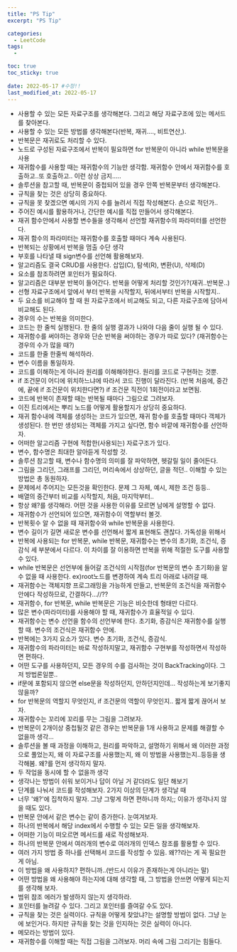 ```yaml
---
title: "PS Tip"
excerpt: "PS Tip"

categories:
  - LeetCode
tags:
  - 

toc: true
toc_sticky: true
 
date: 2022-05-17 #수정!!
last_modified_at: 2022-05-17
---
```

- 사용할 수 있는 모든 자료구조를 생각해본다. 그리고 해당 자료구조에 있는 메서드를 찾아본다.
- 사용할 수 있는 모든 방법를 생각해본다(반복, 재귀...., 비트연산,).
- 반복문은 재귀로도 처리할 수 있다.
- 노드로 구성된 자료구조에서 반복이 필요하면 for 반복문이 아니라 while 반복문을 사용
- 재귀함수를 사용할 때는 재귀함수의 기능만 생각함. 재귀함수 안에서 재귀함수를 호출하고..또 호출하고.. 이런 상상 금지.....
- 솔루션을 참고할 때, 반복문이 중첩되어 있을 경우 안쪽 반복문부터 생각해본다.
- 규칙을 찾는 것은 상당히 중요하다.
- 규칙을 못 찾겠으면 예시의 가지 수를 늘려서 직접 작성해본다. 손으로 적던가..
- 주어진 예시를 활용하거나, 간단한 예시를 직접 만들어서 생각해본다.
- 재귀 함수안에서 사용할 변수들을 생각해서 선언할 재귀함수의 파라미터를 선언한다.
- 재귀 함수의 파라미터는 재귀함수를 호출할 때마다 계속 사용된다.
- 반복되는 상황에서 반복을 멈출 수단 생각
- 부호를 나타낼 때 sign변수를 선언해 활용해보자.
- 알고리즘도 결국 CRUD를 사용한다. 삽입(C), 탐색(R), 변환(U), 삭제(D)
- 요소를 참조하려면 포인터가 필요하다.
- 알고리즘은 대부분 반복이 들어간다. 반복을 어떻게 처리할 것인가?(재귀..반복문..)
- 선형 자료구조에서 앞에서 부터 반복을 시작할지, 뒤에서부터 반복을 시작할지..
- 두 요소를 비교해야 할 때 원 자료구조에서 비교해도 되고, 다른 자료구조에 담아서 비교해도 된다.
- 경우의 수는 반복을 의미한다.
- 코드는 한 줄씩 실행된다. 한 줄의 실행 결과가 나와야 다음 줄이 실행 될 수 있다.
- 재귀함수를 써야하는 경우와 단순 반복을 써야하는 경우가 따로 있다? (재귀함수는 경우의 수가 많을 때?)
- 코드를 한줄 한줄씩 해석하라.
- 변수 이름을 통일하자.
- 코드를 이해하는게 아니라 원리를 이해해야한다. 원리를 코드로 구현하는 것뿐.
- if 조건문이 어디에 위치하느냐에 따라서 코드 진행이 달라진다. (반복 처음에, 중간에, 끝에 if 조건문이 위치한다면?) if 조건문 직전이 1회전이라고 보면됨.
- 코드에 반복이 존재할 때는 반복될 때마다 그림으로 그려보자.
- 이진 트리에서는 뿌리 노드를 어떻게 활용할지가 상당히 중요하다.
- 재귀 함수내에 객체를 생성하는 코드가 있으면, 재귀 함수를 호출할 때마다 객체가 생성된다. 한 번만 생성되는 객체를 가지고 싶다면, 함수 바깥에 재귀함수를 선언하자.
- 어떠한 알고리즘 구현에 적합한(사용되는) 자료구조가 있다.
- 변수, 함수명은 최대한 알아듣게 작성할 것.
- 솔루션 참고할 때, 변수나 함수명의 의미를 잘 파악하면, 헷갈릴 일이 줄어든다.
- 그림을 그리던, 그래프를 그리던, 머리속에서 상상하던, 글을 적던.. 이해할 수 있는 방법은 총 동원하자.
- 문제에서 주어지는 모든것을 확인한다. 문제 그 자체, 예시, 제한 조건 등등..
- 배열의 중간부터 비교를 시작할지, 처음, 마지막부터..
- 항상 왜?를 생각해라. 어떤 것을 사용한 이유를 모르면 남에게 설명할 수 없다.
- 재귀함수가 선언되어 있으면, 재귀함수이 역할부터 볼것.
- 반복횟수 알 수 없을 때 재귀함수와 while 반복문을 사용한다.
- 변수 길이가 길면 새로운 변수를 선언해서 짧게 표현해도 괜찮다. 가독성을 위해서
- 반복에 사용되는 for 반복문, while 반복문, 재귀함수는 변수의 초기화, 조건식, 증감식 세 부분에서 다르다. 이 차이를 잘 이용하면 반복을 위해 적절한 도구를 사용할 수 있다.
- while 반복문은 선언부에 들어갈 조건식의 시작점(for 반복문의 변수 초기화)을 알 수 없을 때 사용한다. ex)root노드를 변경하여 계속 트리 아래로 내려갈 때.
- 재귀함수는 객체지향 프로그래밍을 가능하게 만들고, 반복문의 조건식을 재귀함수 안에다 작성하므로, 간결하다...//??
- 재귀함수, for 반복문, while 반복문은 기능은 비슷한데 형태만 다르다.
- 많은 변수(파라미터)를 사용해야 할 때, 재귀함수가 효율적일 수 있다.
- 재귀함수는 변수 선언을 함수의 선언부에 한다. 초기화, 증감식은 재귀함수를 실행할 때. 변수의 조건식은 재귀함수 안에.
- 반복에는 3가지 요소가 있다. 변수 초기화, 조건식, 증감식.
- 재귀함수의 파라미터는 바로 작성하지말고, 재귀함수 구현부를 작성하면서 작성하면 편하다.
- 어떤 도구를 사용하던지, 모든 경우의 수를 검사하는 것이 BackTracking이다. 그저 방법론일뿐..
- if문에 포함되지 않으면 else문을 작성하던지, 안하던지인데... 작성하는게 보기좋지 않을까?
- for 반복문의 역할지 무엇인지, if 조건문의 역할이 무엇인지.. 짧게 짧게 끊어서 보자.
- 재귀함수는 꼬리에 꼬리를 무는 그림을 그려보자.
- 반복문이 2개이상 중첩될것 같은 경우는 반복문을 1개 사용하고 문제를 해결할 수 없을까 생각...
- 솔루션을 볼 때 과정을 이해하고, 원리를 파악하고, 설명하기 위해서 왜 이러한 과정으로 풀었는지, 왜 이 자료구조를 사용했는지, 왜 이 방법을 사용했는지..등등을 생각해봄. 왜?를 먼저 생각하지 말자.
- 두 작업을 동시에 할 수 없을까 생각
- 생각나는 방법이 쉬워 보이거나 답이 아닐 거 같더라도 일단 해보기
- 단계를 나눠서 코드를 작성해보자. 2가지 이상의 단계가 생각날 때
- 너무 '왜?'에 집착하지 말자. 그냥 그렇게 하면 편하니까 하지;; 이유가 생각나지 않을 때도 있다.
- 반복문 안에서 같은 변수는 같이 증가한다. 눈여겨보자.
- 하나의 반복에서 해당 index에서 수행할 수 있는 모든 일을 생각해보자.
- 어떠한 기능이 떠오르면 메서드를 새로 작성해보자.
- 하나의 반복문 안에서 여러개의 변수로 여러개의 인덱스 참조를 활용할 수 있다.
- 여러 가지 방법 중 하나를 선택해서 코드를 작성할 수 있음. 왜??라는 게 꼭 필요한 게 아님.
- 이 방법을 왜 사용하지? 편하니까..(반드시 이유가 존재하는게 아니라는 말)
- 어떤 방법을 왜 사용해야 하는지에 대해 생각할 때, 그 방법을 안쓰면 어떻게 되는지를 생각해 보자.
- 범위 참조 에러가 발생하지 않는지 생각하라.
- 포인터를 늘려갈 수 있다. 그리고 포인터를 즐여갈 수도 있다.
- 규칙을 찾는 것은 실력이다. 규칙을 어떻게 찾았냐?는 설명할 방법이 없다. 그냥 눈에 보인거다. 하지만 규칙을 찾는 것을 인지하는 것은 실력이 아니다.
- 메모라는 방법이 있다.
- 재귀함수를 이해할 때는 직접 그림을 그려보자. 머리 속에 그림 그리기는 힘들다.